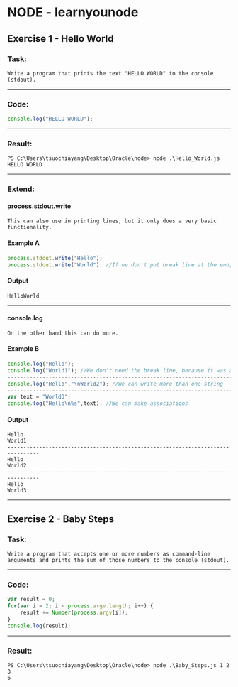 # NODE - learnyounode

## Exercise 1 - Hello World
### Task:
```
Write a program that prints the text "HELLO WORLD" to the console (stdout).
```

---
### Code:
```javascript
console.log("HELLO WORLD");
```

---
### Result:
```
PS C:\Users\tsuochiayang\Desktop\Oracle\node> node .\Hello_World.js
HELLO WORLD
```
---
### Extend:
#### process.stdout.write
```
This can also use in printing lines, but it only does a very basic functionality.
```
#### Example A
```javascript
process.stdout.write("Hello");
process.stdout.write("World"); //If we don't put break line at the end, two sentences will be merged into one
```
#### Output
```
HelloWorld
```

---
#### console.log
```
On the other hand this can do more.  
```
#### Example B
```javascript
console.log("Hello"); 
console.log("World1"); //We don't need the break line, because it was already formated
--------------------------------------------------------------------------------
console.log("Hello","\nWorld2"); //We can write more than one string
--------------------------------------------------------------------------------
var text = "World3";
console.log("Hello\n%s",text); //We can make associations
```
#### Output
```
Hello
World1
--------------------------------------------------------------------------------
Hello
World2
--------------------------------------------------------------------------------
Hello
World3
```
---
## Exercise 2 - Baby Steps
### Task:
```
Write a program that accepts one or more numbers as command-line arguments and prints the sum of those numbers to the console (stdout).
```

---
### Code:
```javascript
var result = 0;
for(var i = 2; i < process.argv.length; i++) {
    result += Number(process.argv[i]);
}
console.log(result);
```

---
### Result:
```
PS C:\Users\tsuochiayang\Desktop\Oracle\node> node .\Baby_Steps.js 1 2 3
6
```
